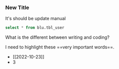 ### New Title
It's should be update manual
```SQL
select * from blu.tbl_user
```

What is the different between writing and coding?



I need to highlight these ==very important words==. 
- [[2022-10-23]]
- 3

